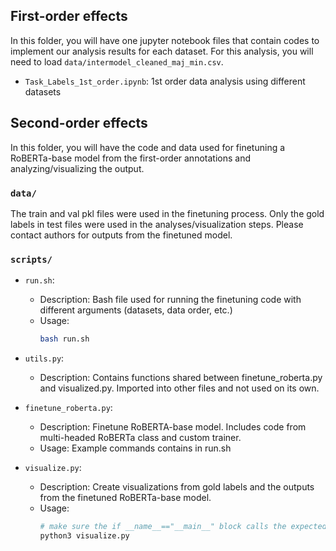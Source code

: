 ## First-order effects

In this folder, you will have one jupyter notebook files that contain codes to implement our analysis results for each dataset. 
For this analysis, you will need to load `data/intermodel_cleaned_maj_min.csv`. 

- `Task_Labels_1st_order.ipynb`: 1st order data analysis using different datasets

## Second-order effects

In this folder, you will have the code and data used for finetuning a RoBERTa-base model from the first-order annotations and analyzing/visualizing the output.

### `data/`

The train and val pkl files were used in the finetuning process. Only the gold labels in test files were used in the analyses/visualization steps.
Please contact authors for outputs from the finetuned model.

### `scripts/`

- `run.sh`:
  - Description: Bash file used for running the finetuning code with different arguments (datasets, data order, etc.)
  - Usage:
    ```bash
    bash run.sh 
    ```

- `utils.py`:
  - Description: Contains functions shared between finetune_roberta.py and visualized.py. Imported into other files and not used on its own.

- `finetune_roberta.py`:
  - Description: Finetune RoBERTA-base model. Includes code from multi-headed RoBERTa class and custom trainer.
  - Usage: Example commands contains in run.sh

- `visualize.py`:
  - Description: Create visualizations from gold labels and the outputs from the finetuned RoBERTa-base model.
  - Usage:
    ```bash
    # make sure the if __name__=="__main__" block calls the expected functions (based on what outputs you want/have)
    python3 visualize.py 
    ```
